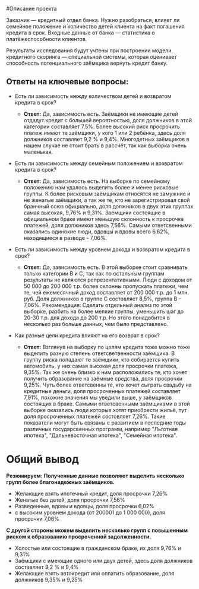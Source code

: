 
#Описание проекта

Заказчик — кредитный отдел банка. Нужно разобраться, влияет ли семейное положение и количество детей клиента на факт погашения кредита в срок. Входные данные от банка — статистика о платёжеспособности клиентов.

Результаты исследования будут учтены при построении модели кредитного скоринга — специальной системы, которая оценивает способность потенциального заёмщика вернуть кредит банку.

## Ответы на ключевые вопросы:
- Есть ли зависимость между количеством детей и возвратом кредита в срок?
  - **Ответ:** Да, зависимость есть. Заёмщики не имеющие детей отдадут кредит с большей вероятностью, доля должников в этой категории составляет 7,5%. Более высокий риск просрочить платеж имеют те заёмщики, у кого 1 или 2 ребёнка, здесь доля должников составляет 9,2 % и 9,4%. Многодетных заёмщиков в нашем случае не стоит брать в рассчёт, так как выборка очень маленькая.


- Есть ли зависимость между семейным положением и возвратом кредита в срок?
  - **Ответ:** Да, зависимость есть. На выборке по семейному положению нам удалось выделить более и менее рисковые группы. К более рисковым заёмщикам относятся не замужние и не женатые заёмщики, а так же те, кто не зарегистрировал свой бранчный союз официально, доля должников в двух этих группах самая высокая, 9,76% и 9,31%. Заёмщики состоящие в официальном браке имеют меньшую склонность к просрочке платежей, доля должников здесь 7,56%. Самыми ответсвенными оказались одинокие люди, вдовцы и вдовы всего 6,62%, находящиеся в разводе - 7,06%.


- Есть ли зависимость между уровнем дохода и возвратом кредита в срок?
  - **Ответ:** Да, зависимость есть. В этой выборке стоит сравнивать только категории B и C, так как по остальным группам результаты не являются репрезентативными. Люди с доходом от 50 000 до 200 000 т.р. более склонны пропускать платежи, чем те, чей ежемесячный доход составляет от 200 000 т.р. до 1 млн. руб. Доля должников в группе С состовляет 8,5%, группа B - 7,06%. Рекомендация: Сделать отдельный анализ по этой выборке, разбить на более мелкие группы, уменьшить шаг до  20-30 т.р. для дохода до 200 т.р. Но этого понадобится в несколько раз больше данных, чем было представлено. 
 

- Как разные цели кредита влияют на его возврат в срок?
  - **Ответ:** Взглянув на выборку по целям кредита тоже можно тоже выделить разную степень ответсветвенности заёмщика. В группу риска попадают те заёмщики, кто собирается купить автомобиль, у них самая высокая доля просрочки платежа, 9,35%. Так же очень близко к ним расположились те, кто хочет получить образование на заёмные средства, доля просрочки 9,25%. Чуть более ответсвенны те, кто хочет сыграть свадьбу на кредитные деньги, доля просроченных платежей составляет 7,91%, похожие значения мы уведили выше, у заёмщиков состоящих в браке. Самыми ответсвенными заёмщиками в этой выборке оказались люди которые хотят приобрести жильё, тут доля просроченных платежей состовляет 7,26%. Такие показатели могут быть связаны с развитием в последние годы различных государсвенных программ, например "Льготная ипотека", "Дальневосточная ипотека", "Семейная ипотека".
 

# Общий вывод

**Резюмируем: Полученные данные позволяют выделить несколько групп более благонадежных заёмщиков.**

- Желающие взять ипотечный кредит, доля просрочки 7,26%
- Женатые без детей, доля просрочки 7,56%
- Разведенные, вдовы и вдовцы, доля просрочки 6,02%
- с высоким уровнем дохода (от 200001 до 1 000 000), доля просрочки 7,06%

**С другой стороны можем выделить несколько групп с повышенным риском к образованию просроченной задолженности.**

- Холостые или состоящие в гражданском браке, их доля 9,76% и 9,31%
- Заёмщики с имеющие одного или двух детей, здесь доля должников составляет 9,2 % и 9,4% 
- Желающие взять автокредит или оплатить образование, доля должников 9,35% и 9,25%
